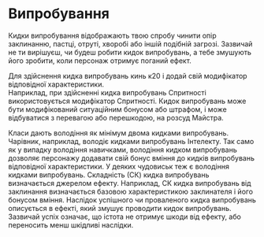 # Випробування

Кидки випробування відображають твою спробу чинити опір заклинанню, пастці, отруті, хворобі або іншій подібній загрозі. Зазвичай не ти вирішуєш, чи будеш робити кидок випробувань, а тебе змушують його зробити, коли персонаж отримує поганий ефект.

Для здійснення кидка випробувань кинь к20 і додай свій модифікатор відповідної характеристики.<br/>
Наприклад, при здійсненні кидка випробувань Спритності використовується модифікатор Спритності.
Кидок випробувань може бути модифікований ситуаційним бонусом або штрафом, і може відбуватися з перевагою або перешкодою, на розсуд Майстра.

Класи дають володіння як мінімум двома кидками випробувань. Чарівник, наприклад, володіє кидками випробувань Інтелекту. Так само як у випадку володіння навичками, володіння кидком випробувань дозволяє персонажу додавати свій бонус вміння до кидків випробувань відповідної характеристики. У деяких чудовиськ теж є володіння кидками випробувань. Складність (СК) кидка випробувань визначається джерелом ефекту. Наприклад, СК кидка випробувань від заклинання визначається базовою характеристикою заклинателя і його бонусом вміння. Наслідок успішного чи проваленого кидка випробувань описується в ефекті, який змушує проводити кидок випробувань. Зазвичай успіх означає, що істота не отримує шкоди від ефекту, або переносить менш шкідливі
наслідки.